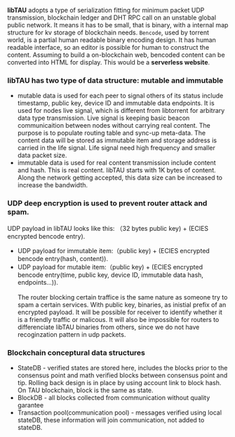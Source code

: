 **libTAU** adopts a type of serialization fitting for minimum packet UDP transmission, blockchain ledger and DHT RPC call on an unstable global public network. It means it has to be small, that is binary, with a internal map structure for kv storage of blockchain needs. 
`Bencode`, used by torrent world, is a partial human readable binary encoding design. It has human readable interface, so an editor is possible for human to construct the content. Assuming to build a on-blockchain web, bencoded content can be converted into HTML for display. This would be a **serverless website**. <br>

### libTAU has two type of data structure: mutable and immutable
* mutable data is used for each peer to signal others of its status include timestamp, public key, device ID and immutable data endpoints. It is used for nodes live signal, which is different from libtorrent for arbitrary data type transmission. Live signal is keeping basic beacon communicaition between nodes without carrying real content. The purpose is to populate routing table and sync-up meta-data. The content data will be stored as immutable item and storage address is carried in the life signal. Life signal need high frequency and smaller data packet size. 
* immutable data is used for real content transmission include content and hash. 
This is real content. libTAU starts with 1K bytes of content. Along the network getting accepted, this data size can be increased to increase the bandwidth.

### UDP deep encryption is used to prevent router attack and spam. 
UDP payload in libTAU looks like this: （32 bytes public key) + (ECIES encrypted bencode entry). 
* UDP payload for immutable item:（public key) + (ECIES encrypted bencode entry(hash, content)). 
* UDP payload for mutable item:（public key) + (ECIES encrypted bencode entry(time, public key, device ID, immutable data hash, endpoints...)). 
<br><br>
The router blocking certain traffice is the same nature as someone try to spam a certain services. With public key, binaries, as inistial prefix of an encrypted payload. It will be possible for receiver to identify whether it is a friendly traffic or malicous. It will also be impossible for routers to differenciate libTAU binaries from others, since we do not have recoginzation pattern in udp packets. 

### Blockchain conceptural data structures
* StateDB - verified states are stored here, includes the blocks prior to the consensus point and math verified blocks between consensus point and tip. Rolling back design is in place by using account link to block hash. On TAU blockchain, block is the same as state. 
* BlockDB - all blocks collected from communication without quality garantee
* Transaction pool(communication pool) - messages verified using local stateDB, these information will join communication, not added to stateDB.
